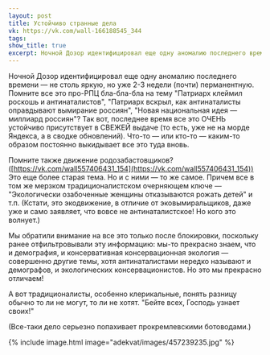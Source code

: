 ```yaml
---
layout: post
title: Устойчиво странные дела
vk: https://vk.com/wall-166188545_344
tags: 
show_title: true
excerpt: Ночной Дозор идентифицировал еще одну аномалию последнего времени — не столь яркую, но уже 2-3 недели (почти) перманентную. Помните все это про-РПЦ бла-бла-бла на тему "Патриарх клеймил роскошь и антинаталистов", "Патриарх вскрыл, как антинаталисты оправдывают вымирание россиян", "Новая национальная идея — миллиард россиян"? Так вот, последнее время все это ОЧЕНЬ устойчиво присутствует в СВЕЖЕЙ выдаче (то есть, уже не на морде Яндекса, а в сводке обновлений). Что-то — или кто-то — каким-то образом постоянно выкидывает все это туда вновь. ...
---
```

Ночной Дозор идентифицировал еще одну аномалию последнего времени — не столь яркую, но уже 2-3 недели (почти) перманентную. Помните все это про-РПЦ бла-бла-бла на тему "Патриарх клеймил роскошь и антинаталистов", "Патриарх вскрыл, как антинаталисты оправдывают вымирание россиян", "Новая национальная идея — миллиард россиян"? Так вот, последнее время все это ОЧЕНЬ устойчиво присутствует в СВЕЖЕЙ выдаче (то есть, уже не на морде Яндекса, а в сводке обновлений). Что-то — или кто-то — каким-то образом постоянно выкидывает все это туда вновь.

Помните также движение родозабастовщиков? ([https://vk.com/wall557406431_154](https://vk.com/wall557406431_154)) Это еще более старая тема. Но и с ними — то же самое. Причем все в том же мерзком традиционалистском очерняющем ключе — "Экологически озабоченные женщины отказываются рожать детей" и т.п.  (Кстати, это экодвижение, в отличие от эковымиральщиков, даже уже и само заявляет, что вовсе не антинаталистское! Но кого это волнует.)

Мы обратили внимание на все это только после блокировки, поскольку ранее отфильтровывали эту информацию: мы-то прекрасно знаем, что и демография, и консервативная консервационная экология — совершенно другие темы, хотя антинаталистами нередко называют и демографов, и экологических консервационистов. Но это мы прекрасно отличаем! 

А вот традиционалисты, особенно клерикальные, понять разницу обычно то ли не могут, то ли не хотят. "Бейте всех, Господь узнает своих!"

(Все-таки дело серьезно попахивает прокремлевскими ботоводами.)

{% include image.html image="adekvat/images/457239235.jpg" %}